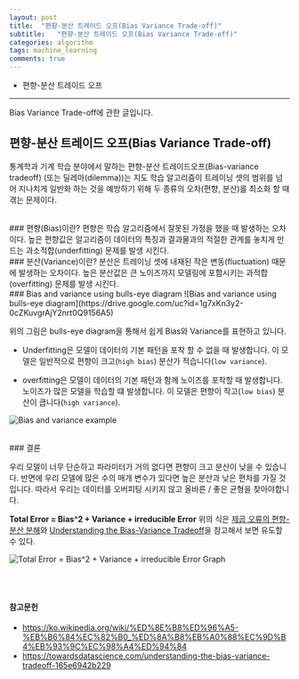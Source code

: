 ```yaml
---
layout: post
title:  "편향-분산 트레이드 오프(Bias Variance Trade-off)"
subtitle:   "편향-분산 트레이드 오프(Bias Variance Trade-off)"
categories: algorithm
tags: machine_learning
comments: true
---
```


- 편향-분산 트레이드 오프

---

Bias Variance Trade-off에 관한 글입니다.


## 편향-분산 트레이드 오프(Bias Variance Trade-off)

통계학과 기계 학습 분야에서 말하는 편향-분산 트레이드오프(Bias-variance tradeoff) (또는 딜레마(dilemma))는 지도 학습 알고리즘이 트레이닝 셋의 범위를 넘어 지나치게 일반화 하는 것을 예방하기 위해 두 종류의 오차(편향, 분산)를 최소화 할 때 겪는 문제이다.

<br>
### 편향(Bias)이란?
편향은 학습 알고리즘에서 잘못된 가정을 했을 때 발생하는 오차이다. 높은 편향값은 알고리즘이 데이터의 특징과 결과물과의 적절한 관계를 놓치게 만드는 과소적합(underfitting) 문제를 발생 시킨다.

<br>
### 분산(Variance)이란?
분산은 트레이닝 셋에 내재된 작은 변동(fluctuation) 때문에 발생하는 오차이다. 높은 분산값은 큰 노이즈까지 모델링에 포함시키는 과적합(overfitting) 문제를 발생 시킨다.

<br>
### Bias and variance using bulls-eye diagram
![Bias and variance using bulls-eye diagram](https://drive.google.com/uc?id=1g7xKn3y2-0cZKuvgrAjY2nrt0Q9156A5)

위의 그림은 bulls-eye diagram을 통해서 쉽게 Bias와 Variance를 표현하고 있니다.

* Underfitting은 모델이 데이터의 기본 패턴을 포착 할 수 없을 때 발생합니다. 이 모델은 일반적으로 편향이 크고(`high bias`) 분산가 적습니다(`low variance`).

* overfitting은 모델이 데이터의 기본 패턴과 함께 노이즈를 포착할 때 발생합니다. 노이즈가 많은 모델을 학습할 떄 발생합니다. 이 모델은 편향이 작고(`low bias`) 분산이 큽니다(`high variance`).

![Bias and variance example](https://drive.google.com/uc?id=1t8cBVneRauDc0z6iY-G4Slj2cd470-EC)

<br>
### 결론

우리 모델이 너무 단순하고 파라미터가 거의 없다면 편향이 크고 분산이 낮을 수 있습니다.
반면에 우리 모델에 많은 수의 매개 변수가 있다면 높은 분산과 낮은 편차를 가질 것입니다.
따라서 우리는 데이터를 오버피팅 시키지 않고 올바른 / 좋은 균형을 찾아야합니다.

**Total Error = Bias^2 + Variance + irreducible Error**
 위의 식은 [제곱 오류의 편향-분산 분해](https://ko.wikipedia.org/wiki/%ED%8E%B8%ED%96%A5-%EB%B6%84%EC%82%B0_%ED%8A%B8%EB%A0%88%EC%9D%B4%EB%93%9C%EC%98%A4%ED%94%84)와 [Understanding the Bias-Variance Tradeoff](https://towardsdatascience.com/understanding-the-bias-variance-tradeoff-165e6942b229)을 참고해서 보면 유도할 수 있다.

![Total Error = Bias^2 + Variance + irreducible Error Graph](https://drive.google.com/uc?id=1fkUZqaqV6HDF04lpTwP9tPft6Vaxv4AX)







 <br><br>
 #### 참고문헌
 * https://ko.wikipedia.org/wiki/%ED%8E%B8%ED%96%A5-%EB%B6%84%EC%82%B0_%ED%8A%B8%EB%A0%88%EC%9D%B4%EB%93%9C%EC%98%A4%ED%94%84
* https://towardsdatascience.com/understanding-the-bias-variance-tradeoff-165e6942b229
